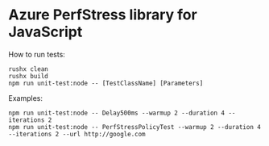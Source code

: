 # Azure PerfStress library for JavaScript

How to run tests:

```
rushx clean
rushx build
npm run unit-test:node -- [TestClassName] [Parameters]
```

Examples:
```
npm run unit-test:node -- Delay500ms --warmup 2 --duration 4 --iterations 2
npm run unit-test:node -- PerfStressPolicyTest --warmup 2 --duration 4 --iterations 2 --url http://google.com
```